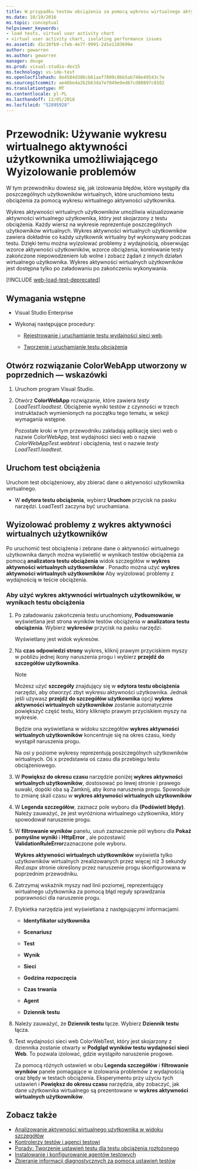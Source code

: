 ```yaml
---
title: W przypadku testów obciążenia za pomocą wykresu wirtualnego aktywności użytkownika
ms.date: 10/19/2016
ms.topic: conceptual
helpviewer_keywords:
- load tests, virtual user activity chart
- virtual user activity chart, isolating performance issues
ms.assetid: d1c10fb9-cfeb-4e7f-9991-2d1e1103699e
author: gewarren
ms.author: gewarren
manager: douge
ms.prod: visual-studio-dev15
ms.technology: vs-ide-test
ms.openlocfilehash: 8e4584d386cb61aaf7809c8bb5ab748e49543c7e
ms.sourcegitcommit: ae46be4a2b2b63da7e7049e9ed67cd80897c8102
ms.translationtype: MT
ms.contentlocale: pl-PL
ms.lasthandoff: 12/05/2018
ms.locfileid: "52895928"
---
```

# <a name="walkthrough-using-the-virtual-user-activity-chart-to-isolate-issues"></a>Przewodnik: Używanie wykresu wirtualnego aktywności użytkownika umożliwiającego Wyizolowanie problemów

W tym przewodniku dowiesz się, jak izolowania błędów, które wystąpiły dla poszczególnych użytkowników wirtualnych, które uruchomiono testu obciążenia za pomocą wykresu wirtualnego aktywności użytkownika.

Wykres aktywności wirtualnych użytkowników umożliwia wizualizowanie aktywności wirtualnego użytkownika, który jest skojarzony z testu obciążenia. Każdy wiersz na wykresie reprezentuje poszczególnych użytkowników wirtualnych. Wykres aktywności wirtualnych użytkowników zawiera dokładnie co każdy użytkownik wirtualny był wykonywany podczas testu. Dzięki temu można wyizolować problemy z wydajnością, obserwując wzorce aktywności użytkowników, wzorce obciążenia, korelowanie testy zakończone niepowodzeniem lub wolne i zobacz żądań z innych działań wirtualnego użytkownika. Wykres aktywności wirtualnych użytkowników jest dostępna tylko po załadowaniu po zakończeniu wykonywania.

[!INCLUDE [web-load-test-deprecated](includes/web-load-test-deprecated.md)]

## <a name="prerequisites"></a>Wymagania wstępne

-   Visual Studio Enterprise

-   Wykonaj następujące procedury:

    -   [Rejestrowanie i uruchamianie testu wydajności sieci web](/azure/devops/test/load-test/run-performance-tests-app-before-release#recordtests).

    -   [Tworzenie i uruchamianie testu obciążenia](/azure/devops/test/load-test/run-performance-tests-app-before-release#create-a-load-test)

## <a name="open-the-colorwebapp-solution-created-in-the-previous-walkthroughs"></a>Otwórz rozwiązanie ColorWebApp utworzony w poprzednich — wskazówki

1.  Uruchom program Visual Studio.

2.  Otwórz **ColorWebApp** rozwiązanie, które zawiera *testy LoadTest1.loadtest*. Obciążenie wyniki testów z czynności w trzech instruktażach wymienionych na początku tego tematu, w sekcji wymagania wstępne.

     Pozostałe kroki w tym przewodniku zakładają aplikację sieci web o nazwie ColorWebApp, test wydajności sieci web o nazwie *ColorWebAppTest.webtest* i obciążenia, test o nazwie *testy LoadTest1.loadtest*.

## <a name="run-the-load-test"></a>Uruchom test obciążenia

Uruchom test obciążeniowy, aby zbierać dane o aktywności użytkownika wirtualnego.

-   W **edytora testu obciążenia**, wybierz **Uruchom** przycisk na pasku narzędzi. LoadTest1 zaczyna być uruchamiana.

## <a name="isolate-issues-in-the-virtual-user-activity-chart"></a>Wyizolować problemy z wykres aktywności wirtualnych użytkowników

Po uruchomić test obciążenia i zebrane dane o aktywności wirtualnego użytkownika danych można wyświetlić w wynikach testów obciążenia za pomocą **analizatora testu obciążenia** widok szczegółów w **wykres aktywności wirtualnych użytkowników** . Ponadto można użyć **wykres aktywności wirtualnych użytkowników** Aby wyizolować problemy z wydajnością w teście obciążenia.

### <a name="to-use-the-virtual-user-activity-chart-in-your-load-test-results"></a>Aby użyć wykres aktywności wirtualnych użytkowników, w wynikach testu obciążenia

1.  Po załadowaniu zakończenia testu uruchomiony, **Podsumowanie** wyświetlana jest strona wyników testów obciążenia w **analizatora testu obciążenia**. Wybierz **wykresów** przycisk na pasku narzędzi.

     Wyświetlany jest widok wykresów.

2.  Na **czas odpowiedzi strony** wykres, kliknij prawym przyciskiem myszy w pobliżu jednej ikony naruszenia progu i wybierz **przejdź do szczegółów użytkownika**.

    > [!NOTE]
    > Możesz użyć **szczegóły** znajdujący się w **edytora testu obciążenia** narzędzi, aby otworzyć zbyt wykresu aktywności użytkownika. Jednak jeśli używasz **przejdź do szczegółów użytkownika** opcji **wykres aktywności wirtualnych użytkowników** zostanie automatycznie powiększyć część testu, który kliknięto prawym przyciskiem myszy na wykresie.

     Będzie ona wyświetlana w widoku szczegółów **wykres aktywności wirtualnych użytkowników** koncentruje się na okres czasu, kiedy wystąpił naruszenia progu.

     Na osi y poziome wykresy reprezentują poszczególnych użytkowników wirtualnych. Oś x przedstawia oś czasu dla przebiegu testu obciążeniowego.

3.  W **Powiększ do okresu czasu** narzędzie poniżej **wykres aktywności wirtualnych użytkowników**, dostosować po lewej stronie i prawego suwaki, dopóki oba są Zamknij, aby ikona naruszenia progu. Spowoduje to zmianę skali czasu w **wykres aktywności wirtualnych użytkowników**

4.  W **Legenda szczegółów**, zaznacz pole wyboru dla **(Podświetl błędy)**. Należy zauważyć, że jest wyróżniona wirtualnego użytkownika, który spowodował naruszenie progu.

5.  W **filtrowanie wyników** panelu, usuń zaznaczenie pól wyboru dla **Pokaż pomyślne wyniki** i **HttpError** , ale pozostawić **ValidationRuleError**zaznaczone pole wyboru.

     **Wykres aktywności wirtualnych użytkowników** wyświetla tylko użytkowników wirtualnych zrealizowanych przez więcej niż 3 sekundy *Red.aspx* stronie określony przez naruszenie progu skonfigurowana w poprzednim przewodniku.

6.  Zatrzymaj wskaźnik myszy nad linii poziomej, reprezentujący wirtualnego użytkownika za pomocą błąd reguły sprawdzania poprawności dla naruszenie progu.

7.  Etykietka narzędzia jest wyświetlana z następującymi informacjami:

    -   **Identyfikator użytkownika**

    -   **Scenariusz**

    -   **Test**

    -   **Wynik**

    -   **Sieci**

    -   **Godzina rozpoczęcia**

    -   **Czas trwania**

    -   **Agent**

    -   **Dziennik testu**

8.  Należy zauważyć, że **Dziennik testu** łącze. Wybierz **Dziennik testu** łącza.

9. Test wydajności sieci web ColorWebTest, który jest skojarzony z dziennika zostanie otwarty w **Podgląd wyników testu wydajności sieci Web**. To pozwala izolować, gdzie wystąpiło naruszenie progowe.

     Za pomocą różnych ustawień w obu **Legenda szczegółów** i **filtrowanie wyników** panele pomagające w izolowania problemów z wydajnością oraz błędy w testach obciążenia. Eksperymentu przy użyciu tych ustawień i **Powiększ do okresu czasu** narzędzia, aby zobaczyć, jak dane użytkownika wirtualnego są prezentowane w **wykres aktywności wirtualnych użytkowników**.

## <a name="see-also"></a>Zobacz także

- [Analizowanie aktywności wirtualnego użytkownika w widoku szczegółów](../test/analyze-load-test-virtual-user-activity-in-the-details-view.md)
- [Kontrolerzy testów i agenci testowi](configure-test-agents-and-controllers-for-load-tests.md)
- [Porady: Tworzenie ustawień testu dla testu obciążenia rozłożonego](../test/how-to-create-a-test-setting-for-a-distributed-load-test.md)
- [Instalowanie i konfigurowanie agentów testowych](../test/lab-management/install-configure-test-agents.md)
- [Zbieranie informacji diagnostycznych za pomocą ustawień testów](../test/collect-diagnostic-information-using-test-settings.md)
